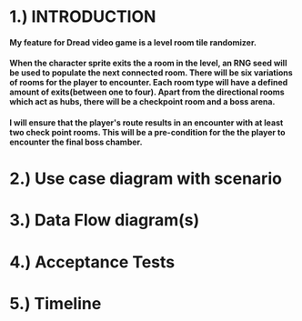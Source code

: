 # 1.) INTRODUCTION
#### My feature for Dread video game is a level room tile randomizer.

#### When the character sprite exits the a room in the level, an RNG seed will be used to populate the next connected room. There will be six variations of rooms for the player to encounter. Each room type will have a defined amount of exits(between one to four). Apart from the directional rooms which act as hubs, there will be a checkpoint room and a boss arena.

#### I will ensure that the player's route results in an encounter with at least two check point rooms. This will be a pre-condition for the the player to encounter the final boss chamber. 

# 2.) Use case diagram with scenario
# 3.) Data Flow diagram(s)
# 4.) Acceptance Tests
# 5.) Timeline
